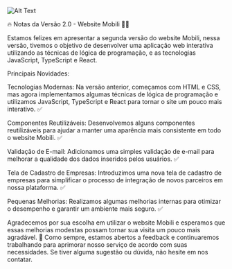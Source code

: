 ![Alt Text](https://media.giphy.com/media/eImrJKnOmuBDmqXNUj/giphy.gif)

🔥 Notas da Versão 2.0 - Website Mobili 📢🚨

Estamos felizes em apresentar a segunda versão do website Mobili, nessa versão, tivemos o objetivo de desenvolver uma aplicação web interativa utilizando as técnicas de lógica de programação, e as tecnologias JavaScript, TypeScript e React. 

Principais Novidades:

Tecnologias Modernas: Na versão anterior, começamos com HTML e CSS, mas agora implementamos algumas técnicas de lógica de programação e utilizamos JavaScript, TypeScript e React para tornar o site um pouco mais interativo. ✅

Componentes Reutilizáveis: Desenvolvemos alguns componentes reutilizáveis para ajudar a manter uma aparência mais consistente em todo o website Mobili. ✅

Validação de E-mail: Adicionamos uma simples validação de e-mail para melhorar a qualidade dos dados inseridos pelos usuários. ✅

Tela de Cadastro de Empresas: Introduzimos uma nova tela de cadastro de empresas para simplificar o processo de integração de novos parceiros em nossa plataforma. ✅

Pequenas Melhorias: Realizamos algumas melhorias internas para otimizar o desempenho e garantir um ambiente mais seguro. ✅


Agradecemos por sua escolha em utilizar o website Mobili e esperamos que essas melhorias modestas possam tornar sua visita um pouco mais agradável. 🚀 Como sempre, estamos abertos a feedback e continuaremos trabalhando para aprimorar nosso serviço de acordo com suas necessidades. Se tiver alguma sugestão ou dúvida, não hesite em nos contatar.
